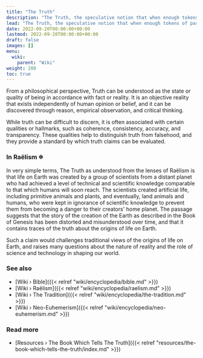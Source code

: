 ```yaml
---
title: "The Truth"
description: "The Truth, the speculative notion that when enough tokens of partial truths are suitably demystified and compiled together, a cohesive all-encompassing narrative emerges that tells the chronicles of how life on Earth was engineered by an extraterrestrial civilization and of what followed thereafter up to this very day where this Truth will be revealed and retold during the times of the Apocalypse."
lead: "The Truth, the speculative notion that when enough tokens of partial truths are suitably demystified and compiled together, a cohesive all-encompassing narrative emerges that tells the chronicles of how life on Earth was engineered by an extraterrestrial civilization and of what followed thereafter up to this very day where this Truth will be revealed and retold during the times of the Apocalypse."
date: 2022-09-20T00:00:00+00:00
lastmod: 2022-09-20T00:00:00+00:00
draft: false
images: []
menu:
  wiki:
    parent: "Wiki"
weight: 200
toc: true
---
```


From a philosophical perspective, Truth can be understood as the state or quality of being in accordance with fact or reality. It is an objective reality that exists independently of human opinion or belief, and it can be discovered through reason, empirical observation, and critical thinking.

While truth can be difficult to discern, it is often associated with certain qualities or hallmarks, such as coherence, consistency, accuracy, and transparency. These qualities help to distinguish truth from falsehood, and they provide a standard by which truth claims can be evaluated.

### In Raëlism 🔯

In very simple terms, The Truth as understood from the lenses of Raëlism is that life on Earth was created by a group of scientists from a distant planet who had achieved a level of technical and scientific knowledge comparable to that which humans will soon reach. The scientists created artificial life, including primitive animals and plants, and eventually, land animals and humans, who were kept in ignorance of scientific knowledge to prevent them from becoming a danger to their creators' home planet. The passage suggests that the story of the creation of the Earth as described in the Book of Genesis has been distorted and misunderstood over time, and that it contains traces of the truth about the origins of life on Earth.

Such a claim would challenges traditional views of the origins of life on Earth, and raises many questions about the nature of reality and the role of science and technology in shaping our world.

### See also

- [Wiki › Bible]({{< relref "wiki/encyclopedia/bible.md" >}})
- [Wiki › Raëlism]({{< relref "wiki/encyclopedia/raelism.md" >}})
- [Wiki › The Tradition]({{< relref "wiki/encyclopedia/the-tradition.md" >}})
- [Wiki › Neo-Euhemerism]({{< relref "wiki/encyclopedia/neo-euhemerism.md" >}})

### Read more

- [Resources › The Book Which Tells The Truth]({{< relref "resources/the-book-which-tells-the-truth/index.md" >}})
